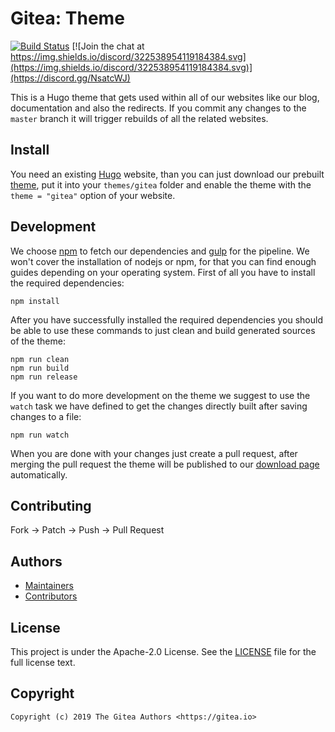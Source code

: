 # Gitea: Theme

[![Build Status](http://drone.gitea.io/api/badges/go-gitea/theme/status.svg)](http://drone.gitea.io/go-gitea/theme)
[![Join the chat at https://img.shields.io/discord/322538954119184384.svg](https://img.shields.io/discord/322538954119184384.svg)](https://discord.gg/NsatcWJ)

This is a Hugo theme that gets used within all of our websites like our blog,
documentation and also the redirects. If you commit any changes to the `master`
branch it will trigger rebuilds of all the related websites.

## Install

You need an existing [Hugo](https://github.com/spf13/hugo) website, than you can
just download our prebuilt [theme](https://dl.gitea.io/theme/master.tar.gz), put
it into your `themes/gitea` folder and enable the theme with the
`theme = "gitea"` option of your website.

## Development

We choose [npm](https://npmjs.org) to fetch our dependencies and
[gulp](http://gulpjs.com/) for the pipeline. We won't cover the installation of
nodejs or npm, for that you can find enough guides depending on your operating
system. First of all you have to install the required dependencies:

```
npm install
```

After you have successfully installed the required dependencies you should be
able to use these commands to just clean and build generated sources of the
theme:

```
npm run clean
npm run build
npm run release
```

If you want to do more development on the theme we suggest to use the `watch`
task we have defined to get the changes directly built after saving changes to
a file:

```
npm run watch
```

When you are done with your changes just create a pull request, after merging
the pull request the theme will be published to our [download page](https://dl.gitea.io/theme) automatically.

## Contributing

Fork -> Patch -> Push -> Pull Request

## Authors

* [Maintainers](https://github.com/orgs/go-gitea/people)
* [Contributors](https://github.com/go-gitea/theme/graphs/contributors)

## License

This project is under the Apache-2.0 License. See the [LICENSE](LICENSE) file
for the full license text.

## Copyright

```
Copyright (c) 2019 The Gitea Authors <https://gitea.io>
```

